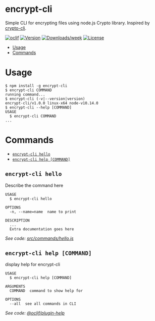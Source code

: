 encrypt-cli
===========

Simple CLI for encrypting files using node.js Crypto library.
Inspired by [crypto-cli](https://github.com/jordanpatton/crypto-cli).

[![oclif](https://img.shields.io/badge/cli-oclif-brightgreen.svg)](https://oclif.io)
[![Version](https://img.shields.io/npm/v/encrypt-cli.svg)](https://npmjs.org/package/encrypt-cli)
[![Downloads/week](https://img.shields.io/npm/dw/encrypt-cli.svg)](https://npmjs.org/package/encrypt-cli)
[![License](https://img.shields.io/npm/l/encrypt-cli.svg)](https://github.com/christroutner/encrypt-cli/blob/master/package.json)

<!-- toc -->
* [Usage](#usage)
* [Commands](#commands)
<!-- tocstop -->
# Usage
<!-- usage -->
```sh-session
$ npm install -g encrypt-cli
$ encrypt-cli COMMAND
running command...
$ encrypt-cli (-v|--version|version)
encrypt-cli/v1.0.0 linux-x64 node-v10.14.0
$ encrypt-cli --help [COMMAND]
USAGE
  $ encrypt-cli COMMAND
...
```
<!-- usagestop -->
# Commands
<!-- commands -->
* [`encrypt-cli hello`](#encrypt-cli-hello)
* [`encrypt-cli help [COMMAND]`](#encrypt-cli-help-command)

## `encrypt-cli hello`

Describe the command here

```
USAGE
  $ encrypt-cli hello

OPTIONS
  -n, --name=name  name to print

DESCRIPTION
  ...
  Extra documentation goes here
```

_See code: [src/commands/hello.js](https://github.com/christroutner/encrypt-cli/blob/vv1.0.0/src/commands/hello.js)_

## `encrypt-cli help [COMMAND]`

display help for encrypt-cli

```
USAGE
  $ encrypt-cli help [COMMAND]

ARGUMENTS
  COMMAND  command to show help for

OPTIONS
  --all  see all commands in CLI
```

_See code: [@oclif/plugin-help](https://github.com/oclif/plugin-help/blob/v2.1.4/src/commands/help.ts)_
<!-- commandsstop -->
